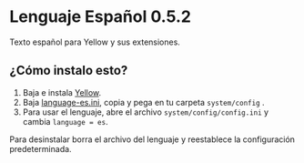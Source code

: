 Lenguaje Español 0.5.2
======================
Texto español para Yellow y sus extensiones.

¿Cómo instalo esto?
-------------------
1. Baja e instala [Yellow](https://github.com/datenstrom/yellow/).  
2. Baja [language-es.ini](language-es.ini?raw=true), copia y pega en tu carpeta `system/config` .  
3. Para usar el lenguaje, abre el archivo `system/config/config.ini` y cambia `language = es`.

Para desinstalar borra el archivo del lenguaje y reestablece la configuración predeterminada.